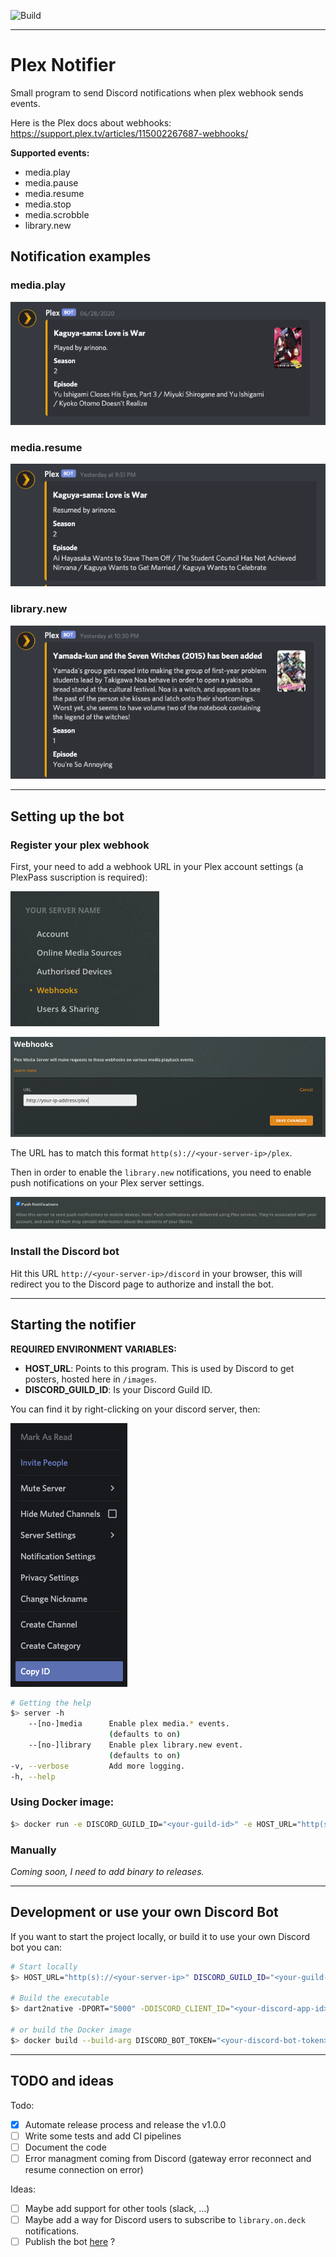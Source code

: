 ![Build](https://github.com/Arinono/plex-notifier/workflows/Build/badge.svg)

---

# Plex Notifier

Small program to send Discord notifications when plex webhook sends events.

Here is the Plex docs about webhooks: https://support.plex.tv/articles/115002267687-webhooks/

**Supported events:**
- media.play
- media.pause
- media.resume
- media.stop
- media.scrobble
- library.new

## Notification examples

### media.play

![media.play notification](.github/readme-assets/media-play.png?raw=true "media.play notification")

### media.resume

![media.resume notification](.github/readme-assets/media-resume.png?raw=true "media.resume notification")

### library.new

![library.new notification](.github/readme-assets/library-new.png?raw=true "library.new notification")

---

## Setting up the bot

### Register your plex webhook

First, your need to add a webhook URL in your Plex account settings (a PlexPass suscription is required):

![Settings Webhooks](.github/readme-assets/plex-webhook.png?raw=true "Settings Webhooks")

![Settings Webhooks Add](.github/readme-assets/plex-webhook-add.png?raw=true "Settings Webhooks Add")

The URL has to match this format `http(s)://<your-server-ip>/plex`.

Then in order to enable the `library.new` notifications, you need to enable push notifications on your Plex server settings.

![Enable Push Notifications](.github/readme-assets/plex-push-notif.png?raw=true "Enable Push Notifications")

### Install the Discord bot

Hit this URL `http://<your-server-ip>/discord` in your browser, this will redirect you to the Discord page to authorize and install the bot.

---

## Starting the notifier

**REQUIRED ENVIRONMENT VARIABLES:**
- **HOST_URL**: Points to this program. This is used by Discord to get posters, hosted here in `/images`.
- **DISCORD_GUILD_ID**: Is your Discord Guild ID.

You can find it by right-clicking on your discord server, then:

![Discord Guild ID](.github/readme-assets/discord-guild-id.png?raw=true "Discord Guild ID")

```bash
# Getting the help
$> server -h
    --[no-]media      Enable plex media.* events.
                      (defaults to on)
    --[no-]library    Enable plex library.new event.
                      (defaults to on)
-v, --verbose         Add more logging.
-h, --help
```

### Using Docker image:

```bash
$> docker run -e DISCORD_GUILD_ID="<your-guild-id>" -e HOST_URL="http(s)://<your-server-ip>" -p 8080:5000 arinono/plex-notifier [arguments]
```

### Manually

_Coming soon, I need to add binary to releases._

---

## Development or use your own Discord Bot

If you want to start the project locally, or build it to use your own Discord bot you can:

```bash
# Start locally
$> HOST_URL="http(s)://<your-server-ip>" DISCORD_GUILD_ID="<your-guild-id>" dart -DPORT="8080" -DDISCORD_CLIENT_ID="<your-discord-app-id>" -DDISCORD_BOT_TOKEN="<your-discord-bot-token>" bin/main.dart

# Build the executable
$> dart2native -DPORT="5000" -DDISCORD_CLIENT_ID="<your-discord-app-id>" -DDISCORD_BOT_TOKEN="<your-discord-bot-token>" bin/main.dart -o build/server

# or build the Docker image
$> docker build --build-arg DISCORD_BOT_TOKEN="<your-discord-bot-token>" --build-arg DISCORD_CLIENT_ID="<your-discord-app-id>" -t <your-tag> .
```

---

## TODO and ideas

Todo:
- [x] Automate release process and release the v1.0.0
- [ ] Write some tests and add CI pipelines
- [ ] Document the code
- [ ] Error managment coming from Discord (gateway error reconnect and resume connection on error)

Ideas:
- [ ] Maybe add support for other tools (slack, ...)
- [ ] Maybe add a way for Discord users to subscribe to `library.on.deck` notifications.
- [ ] Publish the bot [here](https://top.gg/) ?
